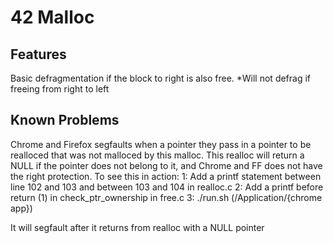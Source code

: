 # 42 Malloc

## Features
Basic defragmentation if the block to right is also free.
*Will not defrag if freeing from right to left

## Known Problems
Chrome and Firefox segfaults when a pointer they pass in a pointer to be realloced that was not malloced by this malloc. 
This realloc will return a NULL if the pointer does not belong to it, and Chrome and FF does not have the right protection.
To see this in action: 
1: Add a printf statement between line 102 and 103 and between 103 and 104 in realloc.c
2: Add a printf before return (1) in check_ptr_ownership in free.c
3: ./run.sh (/Application/{chrome app})

It will segfault after it returns from realloc with a NULL pointer
